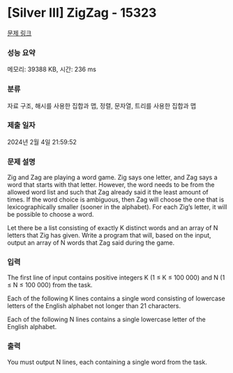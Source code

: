# [Silver III] ZigZag - 15323 

[문제 링크](https://www.acmicpc.net/problem/15323) 

### 성능 요약

메모리: 39388 KB, 시간: 236 ms

### 분류

자료 구조, 해시를 사용한 집합과 맵, 정렬, 문자열, 트리를 사용한 집합과 맵

### 제출 일자

2024년 2월 4일 21:59:52

### 문제 설명

<p>Zig and Zag are playing a word game. Zig says one letter, and Zag says a word that starts with that letter. However, the word needs to be from the allowed word list and such that Zag already said it the least amount of times. If the word choice is ambiguous, then Zag will choose the one that is lexicographically smaller (sooner in the alphabet). For each Zig’s letter, it will be possible to choose a word.</p>

<p>Let there be a list consisting of exactly K distinct words and an array of N letters that Zig has given. Write a program that will, based on the input, output an array of N words that Zag said during the game.</p>

### 입력 

 <p>The first line of input contains positive integers K (1 ≤ K ≤ 100 000) and N (1 ≤ N ≤ 100 000) from the task.</p>

<p>Each of the following K lines contains a single word consisting of lowercase letters of the English alphabet not longer than 21 characters.</p>

<p>Each of the following N lines contains a single lowercase letter of the English alphabet.</p>

### 출력 

 <p>You must output N lines, each containing a single word from the task.</p>

